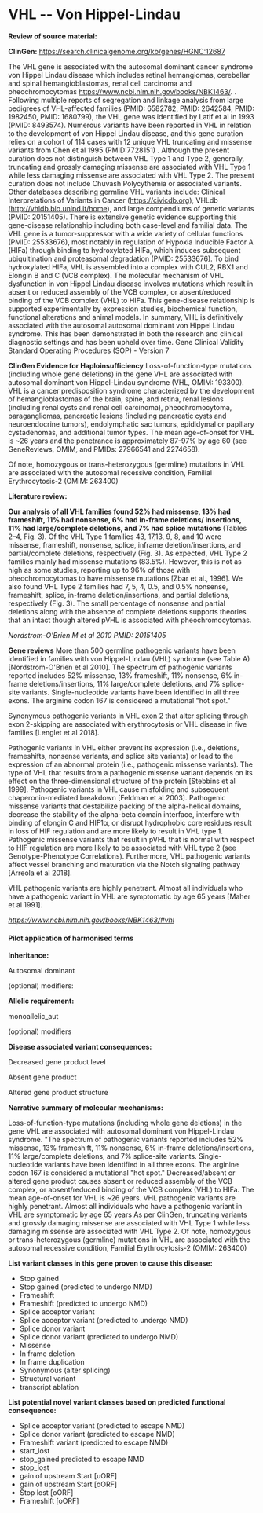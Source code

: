 # **VHL -- Von Hippel-Lindau**

**Review of source material:**

**ClinGen:**
https://search.clinicalgenome.org/kb/genes/HGNC:12687

The VHL gene is associated with the autosomal dominant cancer syndrome von Hippel Lindau disease which includes retinal hemangiomas, cerebellar and spinal hemangioblastomas, renal cell carcinoma and pheochromocytomas https://www.ncbi.nlm.nih.gov/books/NBK1463/. . Following multiple reports of segregation and linkage analysis from large pedigrees of VHL-affected families (PMID: 6582782, PMID: 2642584, PMID: 1982450, PMID: 1680799), the VHL gene was identified by Latif et al in 1993 (PMID: 8493574). Numerous variants have been reported in VHL in relation to the development of von Hippel Lindau disease, and this gene curation relies on a cohort of 114 cases with 12 unique VHL truncating and missense variants from Chen et al 1995 (PMID:7728151) . Although the present curation does not distinguish between VHL Type 1 and Type 2, generally, truncating and grossly damaging missense are associated with VHL Type 1 while less damaging missense are associated with VHL Type 2. The present curation does not include Chuvash Polycythemia or associated variants. Other databases describing germline VHL variants include: Clinical Interpretations of Variants in Cancer (https://civicdb.org), VHLdb (http://vhldb.bio.unipd.it/home), and large compendiums of genetic variants (PMID: 20151405). There is extensive genetic evidence supporting this gene-disease relationship including both case-level and familial data. The VHL gene is a tumor-suppressor with a wide variety of cellular functions (PMID: 25533676), most notably in regulation of Hypoxia Inducible Factor A (HIFa) through binding to hydroxylated HIFa, which induces subsequent ubiquitination and proteasomal degradation (PMID: 25533676). To bind hydroxylated HIFa, VHL is assembled into a complex with CUL2, RBX1 and Elongin B and C (VCB complex). The molecular mechanism of VHL dysfunction in von Hippel Lindau disease involves mutations which result in absent or reduced assembly of the VCB complex, or absent/reduced binding of the VCB complex (VHL) to HIFa. This gene-disease relationship is supported experimentally by expression studies, biochemical function, functional alterations and animal models. In summary, VHL is definitively associated with the autosomal autosomal dominant von Hippel Lindau syndrome. This has been demonstrated in both the research and clinical diagnostic settings and has been upheld over time.
Gene Clinical Validity Standard Operating Procedures (SOP) - Version 7

**ClinGen Evidence for Haploinsufficiency**
Loss-of-function-type mutations (including whole gene deletions) in the gene VHL are associated with autosomal dominant von Hippel-Lindau syndrome (VHL, OMIM: 193300). VHL is a cancer predisposition syndrome characterized by the development of hemangioblastomas of the brain, spine, and retina, renal lesions (including renal cysts and renal cell carcinoma), pheochromocytoma, paragangliomas, pancreatic lesions (including pancreatic cysts and neuroendocrine tumors), endolymphatic sac tumors, epididymal or papillary cystadenomas, and additional tumor types. The mean age-of-onset for VHL is ~26 years and the penetrance is approximately 87-97% by age 60 (see GeneReviews, OMIM, and PMIDs: 27966541 and 2274658).

Of note, homozygous or trans-heterozygous (germline) mutations in VHL are associated with the autosomal recessive condition, Familial Erythrocytosis-2 (OMIM: 263400)

**Literature review:**

**Our analysis of all VHL families found 52% had missense, 13%
had frameshift, 11% had nonsense, 6% had in-frame deletions/
insertions, 11% had large/complete deletions, and 7% had splice
mutations** (Tables 2–4, Fig. 3). Of the VHL Type 1 families 43, 17,13, 9, 8, and 10 were missense, frameshift, nonsense, splice, inframe deletion/insertions, and partial/complete deletions, respectively (Fig. 3). As expected, VHL Type 2 families mainly had
missense mutations (83.5%). However, this is not as high as some
studies, reporting up to 96% of those with pheochromocytomas
to have missense mutations [Zbar et al., 1996]. We also found
VHL Type 2 families had 7, 5, 4, 0.5, and 0.5% nonsense,
frameshift, splice, in-frame deletion/insertions, and partial deletions, respectively (Fig. 3). The small percentage of nonsense and partial deletions along with the absence of complete deletions
supports theories that an intact though altered pVHL is associated
with pheochromocytomas.

*Nordstrom-O'Brien M et al 2010 PMID: 20151405*

**Gene reviews**
More than 500 germline pathogenic variants have been identified in families with von Hippel-Lindau (VHL) syndrome (see Table A) [Nordstrom-O'Brien et al 2010]. The spectrum of pathogenic variants reported includes 52% missense, 13% frameshift, 11% nonsense, 6% in-frame deletions/insertions, 11% large/complete deletions, and 7% splice-site variants. Single-nucleotide variants have been identified in all three exons. The arginine codon 167 is considered a mutational "hot spot."

Synonymous pathogenic variants in VHL exon 2 that alter splicing through exon 2-skipping are associated with erythrocytosis or VHL disease in five families [Lenglet et al 2018].

Pathogenic variants in VHL either prevent its expression (i.e., deletions, frameshifts, nonsense variants, and splice site variants) or lead to the expression of an abnormal protein (i.e., pathogenic missense variants). The type of VHL that results from a pathogenic missense variant depends on its effect on the three-dimensional structure of the protein [Stebbins et al 1999]. Pathogenic variants in VHL cause misfolding and subsequent chaperonin-mediated breakdown [Feldman et al 2003]. Pathogenic missense variants that destabilize packing of the alpha-helical domains, decrease the stability of the alpha-beta domain interface, interfere with binding of elongin C and HIF1α, or disrupt hydrophobic core residues result in loss of HIF regulation and are more likely to result in VHL type 1. Pathogenic missense variants that result in pVHL that is normal with respect to HIF regulation are more likely to be associated with VHL type 2 (see Genotype-Phenotype Correlations). Furthermore, VHL pathogenic variants affect vessel branching and maturation via the Notch signaling pathway [Arreola et al 2018].

VHL pathogenic variants are highly penetrant. Almost all individuals who have a pathogenic variant in VHL are symptomatic by age 65 years [Maher et al 1991].

*https://www.ncbi.nlm.nih.gov/books/NBK1463/#vhl*

#### **Pilot application of harmonised terms**

**Inheritance:**

Autosomal dominant

(optional) modifiers: 

**Allelic requirement:**

monoallelic_aut

(optional) modifiers 

**Disease associated variant consequences:**

Decreased gene product level

Absent gene product

Altered gene product structure

**Narrative summary of molecular mechanisms:**

Loss-of-function-type mutations (including whole gene deletions) in the gene VHL are associated with autosomal dominant von Hippel-Lindau syndrome. "The spectrum of pathogenic variants reported includes 52% missense, 13% frameshift, 11% nonsense, 6% in-frame deletions/insertions, 11% large/complete deletions, and 7% splice-site variants. Single-nucleotide variants have been identified in all three exons. The arginine codon 167 is considered a mutational "hot spot." Decreased/absent or altered gene product causes absent or reduced assembly of the VCB complex, or absent/reduced binding of the VCB complex (VHL) to HIFa. The mean age-of-onset for VHL is ~26 years. VHL pathogenic variants are highly penetrant. Almost all individuals who have a pathogenic variant in VHL are symptomatic by age 65 years
As per ClinGen, truncating variants and grossly damaging missense are associated with VHL Type 1 while less damaging missense are associated with VHL Type 2. Of note, homozygous or trans-heterozygous (germline) mutations in VHL are associated with the autosomal recessive condition, Familial Erythrocytosis-2 (OMIM: 263400)

**List variant classes in this gene proven to cause this disease:**

- Stop gained
- Stop gained (predicted to undergo NMD)
- Frameshift
- Frameshift (predicted to undergo NMD)
- Splice acceptor variant
- Splice acceptor variant (predicted to undergo NMD)
- Splice donor variant
- Splice donor variant (predicted to undergo NMD)
- Missense
- In frame deletion
- In frame duplication
- Synonymous (alter splicing)
- Structural variant
- transcript ablation

**List potential novel variant classes based on predicted functional consequence:**

- Splice acceptor variant (predicted to escape NMD)
- Splice donor variant (predicted to escape NMD)
- Frameshift variant (predicted to escape NMD)
- start_lost
- stop_gained predicted to escape NMD
- stop_lost
- gain of upstream Start \[uORF\]
- gain of upstream Start \[oORF\]
- Stop lost \[oORF\]
- Frameshift \[oORF\]
